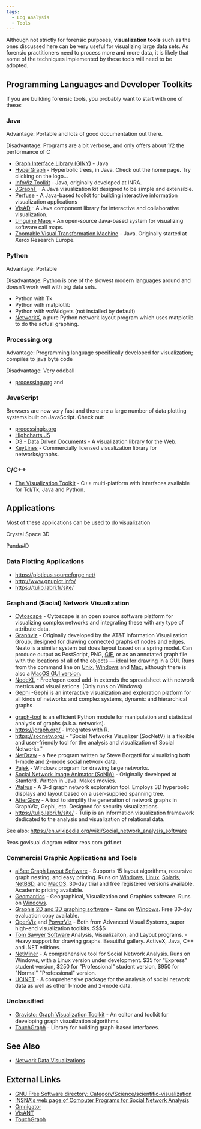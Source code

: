 ```yaml
---
tags:
  - Log Analysis
  - Tools
---
```

Although not strictly for forensic purposes, **visualization tools**
such as the ones discussed here can be very useful for visualizing large
data sets. As forensic practitioners need to process more and more data,
it is likely that some of the techniques implemented by these tools will
need to be adopted.

## Programming Languages and Developer Toolkits

If you are building forensic tools, you probably want to start with one
of these:

### Java

Advantage: Portable and lots of good documentation out there.

Disadvantage: Programs are a bit verbose, and only offers about 1/2 the
performance of C

* [Graph Interface Library (GINY)](https://csbi.sourceforge.net/index.html) - Java
* [HyperGraph](https://hypergraph.sourceforge.net/) - Hyperbolic trees,
  in Java. Check out the home page. Try clicking on the logo...
* [InfoViz Toolkit](https://ivtk.sourceforge.net/) - Java, originally
  developed at INRA.
* [JGraphT](https://jgrapht.org/) - A Java visualization kit
  designed to be simple and extensible.
* [Perfuse](https://blokt.com/) - A Java-based toolkit for
  building interactive information visualization applications
* [VisAD](https://www.ssec.wisc.edu/~billh/visad.html#intro) - A Java
  component library for interactive and collaborative visualization.
* [Linguine Maps](https://github.com/psimakov/linguine-maps) -
  An open-source Java-based system for visualizing software call maps.
* [Zoomable Visual Transformation Machine](https://zvtm.sourceforge.net/index.html) -
  Java. Originally started at Xerox Research Europe.

### Python

Advantage: Portable

Disadvantage: Python is one of the slowest modern languages around and
doesn't work well with big data sets.

* Python with Tk
* Python with matplotlib
* Python with wxWidgets (not installed by default)
* [NetworkX](https://networkx.org/), a pure Python network layout
  program which uses matplotlib to do the actual graphing.

### Processing.org

Advantage: Programming language specifically developed for
visualization; compiles to java byte code

Disadvantage: Very oddball

* [processing.org](https://processing.org/) and

### JavaScript

Browsers are now very fast and there are a large number of data plotting
systems built on JavaScript. Check out:

* [processingjs.org](https://github.com/processing-js/processing-js)
* [Highcharts JS](https://www.highcharts.com/)
* [D3 - Data Driven Documents](https://d3js.org/) - A visualization library for
  the Web.
* [KeyLines](https://cambridge-intelligence.com/) - Commercially licensed visualization
  library for networks/graphs.

### C/C++

* [The Visualization Toolkit](https://vtk.org/) - C++ multi-platform
  with interfaces available for Tcl/Tk, Java and Python.

## Applications

Most of these applications can be used to do visualization

Crystal Space 3D

<!-- -->

Panda#D

### Data Plotting Applications

* <https://ploticus.sourceforge.net/>
* <http://www.gnuplot.info/>
* <https://tulip.labri.fr/site/>

### Graph and (Social) Network Visualization

* [Cytoscape](https://cytoscape.org/) - Cytoscape is an open source
  software platform for visualizing complex networks and integrating
  these with any type of attribute data.
* [Graphviz](http://www.graphviz.org/) - Originally developed by the
  AT&T Information Visualization Group, designed
  for drawing connected graphs of nodes and edges. Neato is a similar
  system but does layout based on a spring model. Can produce output as
  PostScript, PNG, [GIF](gif.md), or as an annotated graph file with
  the locations of all of the objects — ideal for drawing in a GUI. Runs
  from the command line on [Unix](unix.md),
  [Windows](windows.md) and [Mac](mac_os_x.md), although
  there is also a [MacOS GUI version](http://www.pixelglow.com/graphviz/).
* [NodeXL](https://nodexl.com/) - Free/open excel add-in extends the spreadsheet
  with network metrics and visualizations. (Only runs on Windows)
* [Gephi](https://gephi.org/) -Gephi is an interactive visualization and
  exploration platform for all kinds of networks and complex systems,
  dynamic and hierarchical graphs

<!-- -->

* [graph-tool](https://graph-tool.skewed.de/) is an efficient Python module for
   manipulation and statistical analysis of graphs (a.k.a. networks).
* <https://igraph.org/> - Integrates with R.
* <https://socnetv.org/> - "Social Networks Visualizer
  (SocNetV) is a flexible and user-friendly tool for the analysis and
  visualization of Social Networks."
* [NetDraw](https://sites.google.com/site/netdrawsoftware/welcome) -
  a free program written by Steve Borgatti for visualizing both 1-mode and
  2-mode social network data.
* [Pajek](http://mrvar.fdv.uni-lj.si/pajek/) - Windows program for drawing
  large networks.
* [Social Network Image Animator (SoNIA)](https://sourceforge.net/projects/sonia/) -
  Originally developed at Stanford. Written in Java. Makes movies.
* [Walrus](https://www.caida.org/catalog/software/walrus/) -
  A 3-d graph network exploration tool. Employs 3D hyperbolic displays and
  layout based on a user-supplied spanning tree.
* [AfterGlow](https://afterglow.sourceforge.net/) - A tool to simplify the
  generation of network graphs in GraphViz, Gephi, etc. Designed for
  security visualizations.
* <https://tulip.labri.fr/site/> - Tulip is an information
  visualization framework dedicated to the analysis and visualization of
  relational data.

See also:
<https://en.wikipedia.org/wiki/Social_network_analysis_software>

Reas govisual diagram editor reas.com gdf.net

### Commercial Graphic Applications and Tools

* [aiSee Graph Layout Software](https://www.absint.com/aisee/) - Supports 15
  layout algorithms, recursive graph nesting, and easy printing. Runs on
  [Windows](windows.md), [Linux](linux.md),
  [Solaris](solaris.md), [NetBSD](netbsd.md), and
  [MacOS](mac_os_x.md). 30-day trial and free registered versions
  available. Academic pricing available.
* [Geomantics](https://www.geomantics.com/) - Geographical, Visualization
  and Graphics software. Runs on [Windows](windows.md).
* [Graphis 2D and 3D graphing software](http://www.kylebank.com/) - Runs
  on [Windows](windows.md). Free 30-day evaluation copy
  available.
* [OpenViz](https://www.avs.com/openviz/) and [PowerViz](https://www.avs.com/examples/openviz/real-time-monitoring-for-larger-than-life-datasets/) -
  Both from Advanced Visual Systems, super high-end visualization toolkits.
  \$\$\$\$
* [Tom Sawyer Software](https://www.tomsawyer.com/) Analysis,
  Visualizaiton, and Layout programs. - Heavy support for drawing
  graphs. Beautiful gallery. ActiveX, Java, C++ and .NET editions.
* [NetMiner](http://www.netminer.com/) - A comprehensive tool for Social
  Network Analysis. Runs on Windows, with a Linux version under
  development. \$35 for "Express" student version, \$250 for
  "Professional" student version, \$950 for "Normal" "Professional"
  version.
* [UCINET](https://sites.google.com/site/ucinetsoftware/home) -
  A comprehensive package for the analysis of social network data as well as
  other 1-mode and 2-mode data.

### Unclassified

* [Gravisto: Graph Visualization Toolkit](https://github.com/Gravisto/Gravisto) -
  An editor and toolkit for developing graph visualization algorithms.
* [TouchGraph](https://touchgraph.sourceforge.net/) -
  Library for building graph-based interfaces.

## See Also

* [Network Data Visualizations](network_data_visualizations.md)

## External Links

* [GNU Free Software directory: Category/Science/scientific-visualization](https://directory.fsf.org/wiki/Category/Science/scientific-visualization)
* [INSNA's web page of Computer Programs for Social Network Analysis](https://www.insna.org/)
* [Omnigator](https://ontopia.net/omnigator/models/index.jsp)
* [VisANT](http://visant.bu.edu/)
* [TouchGraph](https://sourceforge.net/projects/touchgraph/)
